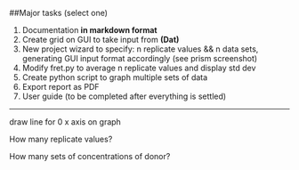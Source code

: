 ##Major tasks (select one)

1. Documentation **in markdown format**
2. Create grid on GUI to take input from **(Dat)**
3. New project wizard to specify: n replicate values && n data sets, generating GUI input format accordingly (see prism screenshot)
4. Modify fret.py to average n replicate values and display std dev
5. Create python script to graph multiple sets of data
6. Export report as PDF
7. User guide (to be completed after everything is settled)






-----------------------------
draw line for 0 x axis on graph

How many replicate values?

How many sets of concentrations of donor?
